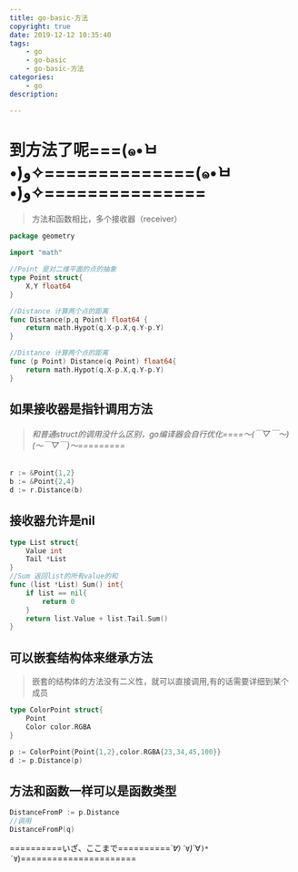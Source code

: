 ```yaml
---
title: go-basic-方法
copyright: true
date: 2019-12-12 10:35:40
tags:
	- go
	- go-basic
	- go-basic-方法
categories:
	- go
description:

---
```


# 到方法了呢===(๑•̀ㅂ•́)و✧==============(๑•̀ㅂ•́)و✧===============

<!--more-->

>方法和函数相比，多个接收器（receiver）

```go
package geometry

import "math"

//Point 是对二维平面的点的抽象
type Point struct{
	X,Y float64
}

//Distance 计算两个点的距离
func Distance(p,q Point) float64 {
	return math.Hypot(q.X-p.X,q.Y-p.Y)
}

//Distance 计算两个点的距离
func (p Point) Distance(q Point) float64{
	return math.Hypot(q.X-p.X,q.Y-p.Y)
}
```

## 如果接收器是指针调用方法

>###### 和普通struct的调用没什么区别，go编译器会自行优化====～(￣▽￣～)(～￣▽￣)～=========

```go
r := &Point{1,2}
b := &Point{2,4}
d := r.Distance(b)
```

## 接收器允许是nil

```go
type List struct{
    Value int
    Tail *List
}
//Sum 返回list的所有value的和
func (list *List) Sum() int{
    if list == nil{
        return 0
    }
    return list.Value + list.Tail.Sum()
}
```

## 可以嵌套结构体来继承方法

>嵌套的结构体的方法没有二义性，就可以直接调用,有的话需要详细到某个成员

```go
type ColorPoint struct{
    Point
    Color color.RGBA
}

p := ColorPoint{Point{1,2},color.RGBA{23,34,45,100}}
d := p.Distance(p)
```

## 方法和函数一样可以是函数类型

```go
DistanceFromP := p.Distance
//调用
DistanceFromP(q)
```

==========いざ、ここまで==========*´∀`)´∀`)*´∀`)*´∀`)======================